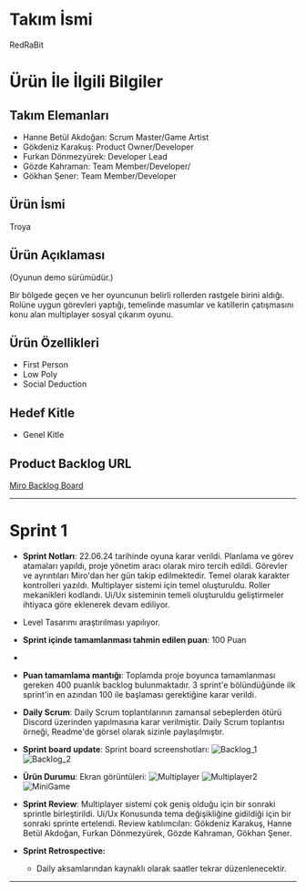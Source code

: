 # **Takım İsmi**

RedRaBit

# Ürün İle İlgili Bilgiler

## Takım Elemanları

- Hanne Betül Akdoğan: Scrum Master/Game Artist
- Gökdeniz Karakuş: Product Owner/Developer
- Furkan Dönmezyürek: Developer Lead
- Gözde Kahraman: Team Member/Developer/
- Gökhan Şener: Team Member/Developer

## Ürün İsmi

Troya

## Ürün Açıklaması

(Oyunun demo sürümüdür.)

Bir bölgede geçen ve her oyuncunun belirli rollerden rastgele birini aldığı. Rolüne uygun görevleri yaptığı, temelinde masumlar ve katillerin çatışmasını konu alan multiplayer sosyal çıkarım oyunu.

## Ürün Özellikleri

- First Person 
- Low Poly
- Social Deduction

## Hedef Kitle

- Genel Kitle

## Product Backlog URL

[Miro Backlog Board](https://miro.com/app/board/uXjVK5KK3Ig=/?share_link_id=122507394564)

---

# Sprint 1

- **Sprint Notları**: 22.06.24 tarihinde oyuna karar verildi. Planlama ve görev atamaları yapıldı, proje yönetim aracı olarak miro tercih edildi. Görevler ve ayrıntıları Miro'dan her gün takip edilmektedir. Temel olarak karakter kontrolleri yazıldı. Multiplayer sistemi için temel oluşturuldu. Roller mekanikleri kodlandı. Ui/Ux sisteminin temeli oluşturuldu geliştirmeler ihtiyaca göre eklenerek devam ediliyor.
- Level Tasarımı araştırılması yapılıyor.

- **Sprint içinde tamamlanması tahmin edilen puan**: 100 Puan
- 
- **Puan tamamlama mantığı**: Toplamda proje boyunca tamamlanması gereken 400 puanlık backlog bulunmaktadır. 3 sprint'e bölündüğünde ilk sprint'in en azından 100 ile başlaması gerektiğine karar verildi.

- **Daily Scrum**: Daily Scrum toplantılarının zamansal sebeplerden ötürü Discord üzerinden yapılmasına karar verilmiştir. Daily Scrum toplantısı örneği, Readme'de görsel olarak sizinle paylaşılmıştır. 

- **Sprint board update**: Sprint board screenshotları: 
![Backlog_1](https://github.com/FurkanDonmezYurek/project-I/assets/116437656/302badad-fb6b-444e-963b-38b10425885b) 
![Backlog_2](https://github.com/FurkanDonmezYurek/project-I/assets/116437656/ac0a903e-fea0-45ee-8734-ce29197d17a4) 

- **Ürün Durumu**: Ekran görüntüleri:
  ![Multiplayer](https://github.com/FurkanDonmezYurek/project-I/assets/116437656/5139bdbe-5f62-40a9-abc2-b1415cf130d7)
  ![Multiplayer2](https://github.com/FurkanDonmezYurek/project-I/assets/116437656/625cd65d-21d1-46cf-96b6-87a828000c37)
  ![MiniGame](https://github.com/FurkanDonmezYurek/project-I/assets/116437656/9a0f1624-1fb6-4da9-aa33-279510eb0c86)


- **Sprint Review**: 
  Multiplayer sistemi çok geniş olduğu için bir sonraki sprintle birleştirildi. Ui/Ux Konusunda tema değişikliğine gidildiği için bir sonraki sprinte ertelendi.
   Review katılımcıları: Gökdeniz Karakuş, Hanne Betül Akdoğan, Furkan Dönmezyürek, Gözde Kahraman, Gökhan Şener.

- **Sprint Retrospective:**
  - Daily aksamlarından kaynaklı olarak saatler tekrar düzenlenecektir.
    
  
---
